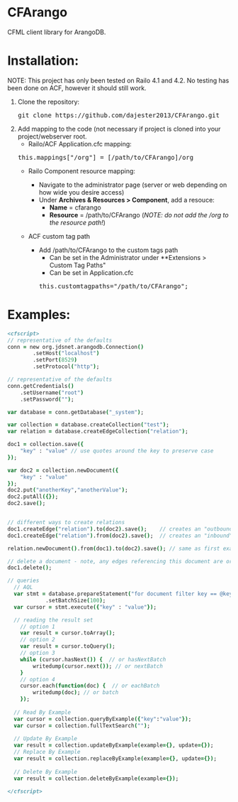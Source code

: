 CFArango
========

CFML client library for ArangoDB.

Installation:
=============

NOTE: This project has only been tested on Railo 4.1 and 4.2.  No testing has been done on ACF, however it should still work.

1. Clone the repository: 
    <pre>git clone https://github.com/dajester2013/CFArango.git</pre>
2. Add mapping to the code (not necessary if project is cloned into your project/webserver root.
    * Railo/ACF Application.cfc mapping:
    <pre>this.mappings["/org"] = [/path/to/CFArango]/org</pre>
    * Railo Component resource mapping:
        * Navigate to the administrator page (server or web depending on how wide you desire access)
        * Under **Archives & Resources > Component**, add a resouce:
            * **Name** = cfarango
            * **Resource** = /path/to/CFArango (*NOTE: do not add the /org to the resource path!*)

    * ACF custom tag path
        * Add /path/to/CFArango to the custom tags path
            * Can be set in the Administrator under **Extensions > Custom Tag Paths"
            * Can be set in Application.cfc
            <pre>this.customtagpaths="/path/to/CFArango";</pre>

Examples:
=========

```cfml
<cfscript>
// representative of the defaults
conn = new org.jdsnet.arangodb.Connection()
		.setHost("localhost")
		.setPort(8529)
		.setProtocol("http");

// representative of the defaults
conn.getCredentials()
	.setUsername("root")
	.setPassword("");

var database = conn.getDatabase("_system");

var collection = database.createCollection("test");
var relation = database.createEdgeCollection("relation");

doc1 = collection.save({
	"key" : "value" // use quotes around the key to preserve case
});

var doc2 = collection.newDocument({
	"key" : "value"
});
doc2.put("anotherKey","anotherValue");
doc2.putAll({});
doc2.save();


// different ways to create relations
doc1.createEdge("relation").to(doc2).save();	// creates an "outbound" relation from doc1 to doc2
doc1.createEdge("relation").from(doc2).save();	// creates an "inbound" relation from doc2 to doc1

relation.newDocument().from(doc1).to(doc2).save(); // same as first example of creating an edge.

// delete a document - note, any edges referencing this document are orphaned currently
doc1.delete();

// queries
  // AQL
  var stmt = database.prepareStatement("for document filter key == @key in collection return document")
            .setBatchSize(100);
  var cursor = stmt.execute({"key" : "value"});

  // reading the result set
    // option 1
    var result = cursor.toArray();
    // option 2
    var result = cursor.toQuery();
    // option 3
    while (cursor.hasNext()) {  // or hasNextBatch
        writedump(cursor.next()); // or nextBatch
    }
    // option 4
    cursor.each(function(doc) {  // or eachBatch
        writedump(doc); // or batch
    });
    
  // Read By Example
  var cursor = collection.queryByExample({"key":"value"});
  var cursor = collection.fullTextSearch("");
  
  // Update By Example
  var result = collection.updateByExample(example={}, update={});
  // Replace By Example
  var result = collection.replaceByExample(example={}, update={});
  
  // Delete By Example
  var result = collection.deleteByExample(example={});
  
</cfscript>
```

